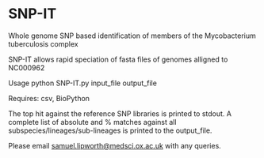 # SNP-IT
Whole genome SNP based identification of members of the Mycobacterium tuberculosis complex

SNP-IT allows rapid speciation of fasta files of genomes alligned to NC000962

Usage python SNP-IT.py input_file output_file

Requires: csv, BioPython

The top hit against the reference SNP libraries is printed to stdout.  A complete list of absolute and % matches against all subspecies/lineages/sub-lineages is printed to the output_file.

Please email samuel.lipworth@medsci.ox.ac.uk with any queries.
